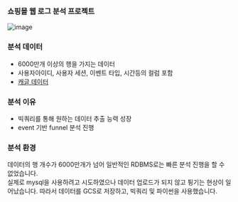 ### 쇼핑몰 웹 로그 분석 프로젝트
![image](https://github.com/wbin0718/shoppingmall_weblog/assets/104637982/efa7a09d-a4b1-47d9-ab63-94a38afe3632)

### 분석 데이터
* 6000만개 이상의 행을 가지는 데이터
* 사용자아이디, 사용자 세션, 이벤트 타입, 시간등의 컬럼 포함
* [캐글 데이터](https://www.kaggle.com/datasets/mkechinov/ecommerce-behavior-data-from-multi-category-store)

### 분석 이유
* 빅쿼리를 통해 원하는 데이터 추출 능력 성장
* event 기반 funnel 분석 진행

### 분석 환경

데이터의 행 개수가 6000만개가 넘어 일반적인 RDBMS로는 빠른 분석 진행을 할 수 없었습니다.  
실제로 mysql을 사용하려고 시도하였으나 데이터 업로드가 되지 않고 튕기는 현상이 일어났습니다. 따라서 데이터를 GCS로 저장하고, 빅쿼리 및 파이썬을 사용했습니다.
